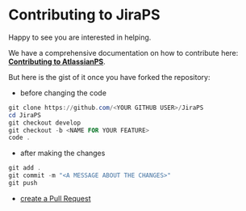 # Contributing to JiraPS

Happy to see you are interested in helping.

We have a comprehensive documentation on how to contribute here: **[Contributing to AtlassianPS](https://atlassianps.org/docs/Contributing/)**.

But here is the gist of it once you have forked the repository:

* before changing the code  
```powershell
git clone https://github.com/<YOUR GITHUB USER>/JiraPS
cd JiraPS
git checkout develop
git checkout -b <NAME FOR YOUR FEATURE>
code .
```

* after making the changes  
```powershell
git add .
git commit -m "<A MESSAGE ABOUT THE CHANGES>"
git push
```

* [create a Pull Request](https://help.github.com/articles/creating-a-pull-request/)
